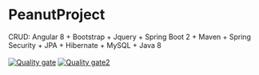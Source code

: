 # PeanutProject
CRUD: Angular 8 + Bootstrap + Jquery + Spring Boot 2 + Maven + Spring Security + JPA + Hibernate + MySQL + Java 8
<br/><br/>
[![Quality gate](https://sonarcloud.io/api/project_badges/quality_gate?project=peanutprojectclient)](https://sonarcloud.io/dashboard?id=peanutprojectclient)
[![Quality gate2](https://sonarcloud.io/api/project_badges/quality_gate?project=peanutprojectserver)](https://sonarcloud.io/dashboard?id=peanutprojectclient)
